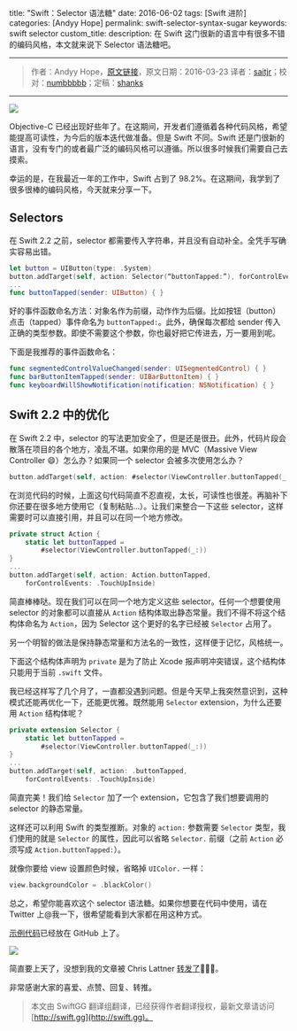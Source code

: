 title: "Swift：Selector 语法糖"
date: 2016-06-02
tags: [Swift 进阶]
categories: [Andyy Hope]
permalink: swift-selector-syntax-sugar
keywords: swift selector
custom_title: 
description: 在 Swift 这门很新的语言中有很多不错的编码风格，本文就来说下 Selector 语法糖吧。

---
> 作者：Andyy Hope，[原文链接](https://medium.com/swift-programming/swift-selector-syntax-sugar-81c8a8b10df3#.zc2lzkj76)，原文日期：2016-03-23
> 译者：[saitjr](http://www.saitjr.com)；校对：[numbbbbb](http://numbbbbb.com/)；定稿：[shanks](http://codebuild.me/)
  ---







<!--此处开始正文-->

![](http://swiftgg-main.b0.upaiyun.com/img/swift-selector-syntax-sugar-1.jpeg)

Objective-C 已经出现好些年了。在这期间，开发者们遵循着各种代码风格，希望能提高可读性，为今后的版本迭代做准备。但是 Swift 不同。Swift 还是门很新的语言，没有专门的或者最广泛的编码风格可以遵循。所以很多时候我们需要自己去摸索。

幸运的是，在我最近一年的工作中，Swift 占到了 98.2%。在这期间，我学到了很多很棒的编码风格，今天就来分享一下。

<!--more-->

## Selectors

在 Swift 2.2 之前，selector 都需要传入字符串，并且没有自动补全。全凭手写确实容易出错。

```swift
let button = UIButton(type: .System)
button.addTarget(self, action: Selector(“buttonTapped:”), forControlEvents: .TouchUpInside)
...
func buttonTapped(sender: UIButton) { }
```

好的事件函数命名方法：对象名作为前缀，动作作为后缀。比如按钮（button）点击（tapped）事件命名为 `buttonTapped:`。此外，确保每次都给 sender 传入正确的类型参数。即使不需要这个参数，你也最好把它传进去，万一要用到呢。

下面是我推荐的事件函数命名：

```swift
func segmentedControlValueChanged(sender: UISegmentedControl) { }
func barButtonItemTapped(sender: UIBarButtonItem) { }
func keyboardWillShowNotification(notification: NSNotification) { }
```

## Swift 2.2 中的优化

在 Swift 2.2 中，selector 的写法更加安全了，但是还是很丑。此外，代码片段会散落在项目的各个地方，凌乱不堪。如果你用的是 MVC（Massive View Controller 😄）怎么办？如果同一个 selector 会被多次使用怎么办？

```swift
button.addTarget(self, action: #selector(ViewController.buttonTapped(_:)), forControlEvents: .TouchUpInside)
```

在浏览代码的时候，上面这句代码简直不忍直视，太长，可读性也很差。再脑补下你还要在很多地方使用它（复制粘贴…）。让我们来整合一下这些 selector，这样需要时可以直接引用，并且可以在同一个地方修改。

```swift
private struct Action {
    static let buttonTapped = 
        #selector(ViewController.buttonTapped(_:))
}
...
button.addTarget(self, action: Action.buttonTapped,       
    forControlEvents: .TouchUpInside)
```

简直棒棒哒。现在我们可以在同一个地方定义这些 selector。任何一个想要使用 selector 的对象都可以直接从 `Action` 结构体取出静态常量。我们不得不将这个结构体命名为 `Action`，因为 Selector 这个更好的名字已经被 `Selector` 占用了。

另一个明智的做法是保持静态常量和方法名的一致性，这样便于记忆，风格统一。

下面这个结构体声明为 `private` 是为了防止 Xcode 报声明冲突错误，这个结构体只能用于当前 `.swift` 文件。

我已经这样写了几个月了，一直都没遇到问题。但是今天早上我突然意识到，这种模式还能再优化一下，还能更优雅。既然能用 `Selector` extension，为什么还要用 `Action` 结构体呢？

```swift
private extension Selector {
    static let buttonTapped = 
        #selector(ViewController.buttonTapped(_:))
}
...
button.addTarget(self, action: .buttonTapped, 
    forControlEvents: .TouchUpInside)
```

简直完美！我们给 `Selector` 加了一个 extension，它包含了我们想要调用的 selector 的静态常量。

这样还可以利用 Swift 的类型推断。对象的 `action:` 参数需要 `Selector` 类型，我们使用的就是 `Selector` 的属性，因此可以省略 `Selector.` 前缀（之前 `Action` 必须写成 `Action.buttonTapped:`）。

就像你要给 view 设置颜色时候，省略掉 `UIColor.` 一样：

```swift
view.backgroundColor = .blackColor()
```

总之，希望你能喜欢这个 selector 语法糖。如果你想要在代码中使用，请在 Twitter 上@我一下，很希望能看到大家都在用这种方式。

[示例代码](https://github.com/andyyhope/Blog_SelectorSyntaxSugar)已经放在 GitHub 上了。

![](http://static.zybuluo.com/numbbbbb/7xrpuqjx55coutjtt89e41zd/swift-selector-syntax-sugar.png)

简直要上天了，没想到我的文章被 Chris Lattner [转发了](https://twitter.com/clattner_llvm/status/712678968697032705)👯👯👯。

非常感谢大家的喜爱、点赞、回复、转推。
> 本文由 SwiftGG 翻译组翻译，已经获得作者翻译授权，最新文章请访问 [http://swift.gg](http://swift.gg)。
